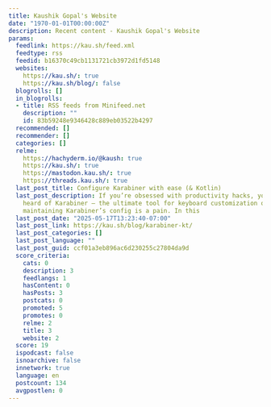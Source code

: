 ```yaml
---
title: Kaushik Gopal's Website
date: "1970-01-01T00:00:00Z"
description: Recent content - Kaushik Gopal's Website
params:
  feedlink: https://kau.sh/feed.xml
  feedtype: rss
  feedid: b16370c49cb1131721cb3972d1fd5148
  websites:
    https://kau.sh/: true
    https://kau.sh/blog/: false
  blogrolls: []
  in_blogrolls:
  - title: RSS feeds from Minifeed.net
    description: ""
    id: 83b59248e9346428c889eb03522b4297
  recommended: []
  recommender: []
  categories: []
  relme:
    https://hachyderm.io/@kaush: true
    https://kau.sh/: true
    https://mastodon.kau.sh/: true
    https://threads.kau.sh/: true
  last_post_title: Configure Karabiner with ease (& Kotlin)
  last_post_description: If you’re obsessed with productivity hacks, you’ve probably
    heard of Karabiner – the ultimate tool for keyboard customization on macOS. But
    maintaining Karabiner’s config is a pain. In this
  last_post_date: "2025-05-17T13:23:40-07:00"
  last_post_link: https://kau.sh/blog/karabiner-kt/
  last_post_categories: []
  last_post_language: ""
  last_post_guid: ccf01a3eb896ac6d230255c27804da9d
  score_criteria:
    cats: 0
    description: 3
    feedlangs: 1
    hasContent: 0
    hasPosts: 3
    postcats: 0
    promoted: 5
    promotes: 0
    relme: 2
    title: 3
    website: 2
  score: 19
  ispodcast: false
  isnoarchive: false
  innetwork: true
  language: en
  postcount: 134
  avgpostlen: 0
---
```

